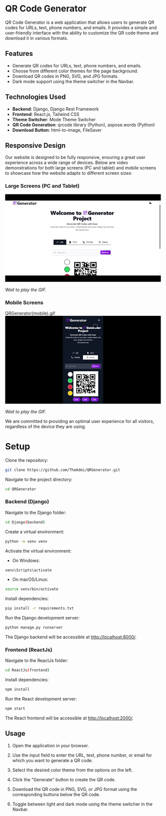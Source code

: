 # QR Code Generator

QR Code Generator is a web application that allows users to generate QR codes for URLs, text, phone numbers, and emails. It provides a simple and user-friendly interface with the ability to customize the QR code theme and download it in various formats.

## Features

- Generate QR codes for URLs, text, phone numbers, and emails.
- Choose from different color themes for the page background.
- Download QR codes in PNG, SVG, and JPG formats.
- Dark mode support using the theme switcher in the Navbar.

## Technologies Used

- **Backend**: Django, Django Rest Framework
- **Frontend**: React.js, Tailwind CSS
- **Theme Switcher**: Mode Theme Switcher
- **QR Code Generation**: qrcode library (Python), aspose.words (Python)
- **Download Button**: html-to-image, FileSaver

## Responsive Design

Our website is designed to be fully responsive, ensuring a great user experience across a wide range of devices. Below are video demonstrations for both large screens (PC and tablet) and mobile screens to showcase how the website adapts to different screen sizes:

### Large Screens (PC and Tablet)

![QRGenerator - pc screen](QRGenerator(pc).gif)

*Wait to play the GIF.*

### Mobile Screens

QRGenerator(mobile).gif
![QRGenerator - mobile screen](QRGenerator(mobile).gif)

*Wait to play the GIF.*

We are committed to providing an optimal user experience for all visitors, regardless of the device they are using.

# Setup

Clone the repository:

```bash
git clone https://github.com/TheAdmi/QRGenerator.git
```

Navigate to the project directory:

```bash
cd QRGenerator
```

### Backend (Django)

Navigate to the Django folder:

```bash
cd Django(backend)
```

Create a virtual environment:

```bash
python -m venv venv
```

Activate the virtual environment:

- On Windows:

```bash
venv\Scripts\activate
```

- On macOS/Linux:

```bash
source venv/bin/activate
```

Install dependencies:

```bash
pip install -r requirements.txt
```

Run the Django development server:

```bash
python manage.py runserver
```

The Django backend will be accessible at [http://localhost:8000/](http://localhost:8000/).

### Frontend (ReactJs)

Navigate to the ReactJs folder:

```bash
cd ReactJs(frontend)
```

Install dependencies:

```bash
npm install
```

Run the React development server:

```bash
npm start
```

The React frontend will be accessible at [http://localhost:2000/](http://localhost:2000/).

## Usage

1. Open the application in your browser.

2. Use the input field to enter the URL, text, phone number, or email for which you want to generate a QR code.

3. Select the desired color theme from the options on the left.

4. Click the "Generate" button to create the QR code.

5. Download the QR code in PNG, SVG, or JPG format using the corresponding buttons below the QR code.

6. Toggle between light and dark mode using the theme switcher in the Navbar.
